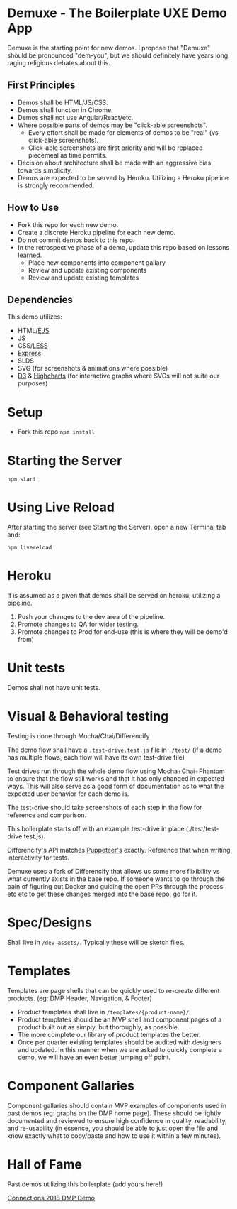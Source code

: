 # Demuxe - The Boilerplate UXE Demo App
Demuxe is the starting point for new demos. I propose that "Demuxe" should be pronounced "dem-you", but we should definitely have years long raging religious debates about this.

## First Principles
- Demos shall be HTML/JS/CSS. 
- Demos shall function in Chrome.
- Demos shall not use Angular/React/etc.
- Where possible parts of demos may be "click-able screenshots".
	- Every effort shall be made for elements of demos to be "real" (vs click-able screenshots). 
	- Click-able screenshots are first priority and will be replaced piecemeal as time permits.
- Decision about architecture shall be made with an aggressive bias towards simplicity.
- Demos are expected to be served by Heroku. Utilizing a Heroku pipeline is strongly recommended.

## How to Use
- Fork this repo for each new demo. 
- Create a discrete Heroku pipeline for each new demo.
- Do not commit demos back to this repo. 
- In the retrospective phase of a demo, update this repo based on lessons learned.
	- Place new components into component gallary
	- Review and update existing components
	- Review and update existing templates

## Dependencies
This demo utilizes:
- HTML/[EJS](http://ejs.co/#docs)
- JS
- CSS/[LESS](http://lesscss.org/#overview)
- [Express](https://expressjs.com/en/4x/api.html)
- SLDS
- SVG (for screenshots & animations where possible)
- [D3](https://github.com/d3/d3/wiki/Gallery) & [Highcharts](https://www.highcharts.com/demo) (for interactive graphs where SVGs will not suite our purposes)

# Setup
- Fork this repo
`npm install`

# Starting the Server
`npm start`

# Using Live Reload
After starting the server (see Starting the Server), open a new Terminal tab and:

`npm livereload`

# Heroku
It is assumed as a given that demos shall be served on heroku, utilizing a pipeline.

1. Push your changes to the dev area of the pipeline.
2. Promote changes to QA for wider testing.
3. Promote changes to Prod for end-use (this is where they will be demo'd from)

# Unit tests
Demos shall not have unit tests.

# Visual & Behavioral testing
Testing is done through Mocha/Chai/Differencify

The demo flow shall have a `.test-drive.test.js` file in `./test/` (if a demo has multiple flows, each flow will have its own test-drive file)

Test drives run through the whole demo flow using Mocha+Chai+Phantom to ensure that the flow still works and that it has only changed in expected ways. This will also serve as a good form of documentation as to what the expected user behavior for each demo is.

The test-drive should take screenshots of each step in the flow for reference and comparison.

This boilerplate starts off with an example test-drive in place (./test/test-drive.test.js).

Differencify's API matches [Puppeteer's](https://github.com/GoogleChrome/puppeteer/blob/master/docs/api.md) exactly. Reference that when writing interactivity for tests.

Demuxe uses a fork of Differencify that allows us some more flixibility vs what currently exists in the base repo. If someone wants to go through the pain of figuring out Docker and guiding the open PRs through the process etc etc to get these changes merged into the base repo, go for it.

# Spec/Designs
Shall live in `/dev-assets/`. Typically these will be sketch files.

# Templates
Templates are page shells that can be quickly used to re-create different products. (eg: DMP Header, Navigation, & Footer)
- Product templates shall live in `/templates/{product-name}/`.
- Product templates should be an MVP shell and component pages of a product built out as simply, but thoroughly, as possible.
- The more complete our library of product templates the better.
- Once per quarter existing templates should be audited with designers and updated. In this manner when we are asked to quickly complete a demo, we will have an even better jumping off point.

# Component Gallaries
Component gallaries should contain MVP examples of components used in past demos (eg: graphs on the DMP home page). These should be lightly documented and reviewed to ensure high confidence in quality, readability, and re-usability (in essence, you should be able to just open the file and know exactly what to copy/paste and how to use it within a few minutes).

# Hall of Fame
Past demos utilizing this boilerplate (add yours here!)

[Connections 2018 DMP Demo](https://github.exacttarget.com/uxarchitecture/cnx-dmp-2018)
